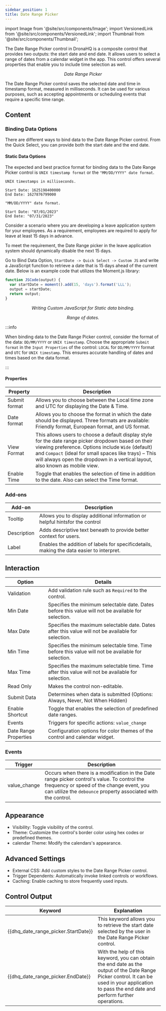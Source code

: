 ```yaml
---
sidebar_position: 1
title: Date Range Picker
---
```


import Image from '@site/src/components/Image';
import VersionedLink from '@site/src/components/VersionedLink';
import Thumbnail from '@site/src/components/Thumbnail';

The Date Range Picker control in DronaHQ is a composite control that provides two outputs: the start date and end date.
It allows users to select a range of dates from a calendar widget in the app. This control offers several properties
that enable you to include time selection as well.

<figure>
  <Thumbnail src="/img/reference/controls/date-range-picker/preview.jpeg" alt="Date Range Picker" />
  <figcaption align = "center"><i>Date Range Picker</i></figcaption>
</figure>

The Date Range Picker control saves the selected date and time in timestamp format, measured in milliseconds. It can be
used for various purposes, such as accepting appointments or scheduling events that require a specific time range.

## Content
### Binding Data Options

There are different ways to bind data to the Date Range Picker control. From the Quick Select, you can provide both the
start date and the end date.

#### Static Data Options

The expected and best practice format for binding data to the Date Range Picker control is `UNIX timestamp format` or
the `"MM/DD/YYYY" date format`.

```
UNIX timestamps in milliseconds.

Start Date: 1625198400000
End Date: 1627876799000

```

```
"MM/DD/YYYY" date format.

Start Date: "07/01/2023"
End Date: "07/31/2023"

```

Consider a scenario where you are developing a leave application system for your employees. As a requirement, employees
are required to apply for leave at least 15 days in advance.

To meet the requirement, the Date Range picker in the leave application system should dynamically disable the next 15
days.

Go to Bind Data Option, `StartDate -> Quick Select -> Custom JS` and write a JavaScript function to retrieve a date that
is 15 days ahead of the current date. Below is an example code that utilizes the Moment.js library:

```js
function JSCode(output) {
  var startDate = moment().add(15, 'days').format('LLL');
  output = startDate;
  return output;
}
```

<figure>
  <Thumbnail src="/img/reference/controls/date-range-picker/customjs.jpg" alt="Date Range Picker" />
  <figcaption align = "center"><i>Writing Custom JavaScript for Static data binding.</i></figcaption>
</figure>

<figure>
  <Thumbnail src="/img/reference/controls/date-range-picker/example.jpeg" alt="Date Range Picker" />
  <figcaption align = "center"><i>Range of dates.</i></figcaption>
</figure>

:::info

When binding data to the Date Range Picker control, consider the format of the data: `DD/MM/YYYY` or `UNIX timestamp`.
Choose the appropriate `Submit format` in the `Input Properties` of the control: `LOCAL` for `DD/MM/YYYY` format and
`UTC` for `UNIX timestamp`. This ensures accurate handling of dates and times based on the data format.

:::


<figure>
  <Thumbnail src="/img/reference/controls/date-range-picker/content.png" alt="Date Range Picker" />
</figure>

#### Properties

| Property              | Description                                                                                                                                          |
| --------------------- | ---------------------------------------------------------------------------------------------------------------------------------------------------- |
| Submit format         | Allows you to choose between the Local time zone and UTC for displaying the Date & Time.                                                             |
| Date format           | Allows you to choose the format in which the date should be displayed. Three formats are available: Friendly format, European format, and US format. |
| View Format |  This allows users to choose a default display style for the date range picker dropdown based on their viewing preference. Options include `Wide` (default) and `Compact` (ideal for small spaces like trays) – This will always open the dropdown in a vertical layout, also known as mobile view.|
| Enable Time           | Toggle that enables the selection of time in addition to the date.         Also  can select the Time format.                                                                      |


### Add-ons

| Add-on                         | Description                                                                                                                                                                   |
|--------------------------------|-------------------------------------------------------------------------------------------------------------------------------------------------------------------------------|
| Tooltip                    | Allows you to display additional information or helpful hintsfor the control                                            |
| Description                | Adds descriptive text beneath to provide better context for users.                                                                                      |
| Label                      | Enables the addition of labels for specificdetails, making the data easier to interpret.                                                                             |


## Interaction

<figure>
  <Thumbnail src="/img/reference/controls/date-range-picker/interaction.png" alt="Date Range Picker" />
</figure>

| Option            | Details                                                                                 |
|-----------------------|---------------------------------------------------------------------------------------------|
| Validation        | Add validation rule such as `Required` to the control.                                                       |
| Min Date              | Specifies the minimum selectable date. Dates before this value will not be available for selection.                                                  |
| Max Date              | Specifies the maximum selectable date. Dates after this value will not be available for selection.                                                   |
| Min Time              | Specifies the minimum selectable time. Time before this value will not be available for selection.                                                   |
| Max Time              | Specifies the maximum selectable time. Time after this value will not be available for selection.                                                    |
| Read Only         | Makes the control non-editable.                                                            |
| Submit Data       | Determines when data is submitted (Options: Always, Never, Not When Hidden)              |
| Enable Shortcut       | Toggle that enables the selection of predefined date ranges.                                                                                         |
| Events            | Triggers for specific actions: `value_change` |
| Date Range Properties | Configuration options for color themes of the control and calendar widget.                                                                           |

### Events

| Trigger      | Description                                                                                                                                                                                       |
| ------------ | ------------------------------------------------------------------------------------------------------------------------------------------------------------------------------------------------- |
| value_change | Occurs when there is a modification in the Date range picker control's value. To control the frequency or speed of the change event, you can utilize the `debounce` property associated with the control. |


<figure>
  <Thumbnail src="/img/reference/controls/date-range-picker/appearance.png" alt="Date Range Picker" />
</figure>

## Appearance

- Visibility: Toggle visibility of the control.
- Theme: Customize the control's border color using hex codes or predefined themes.
- calendar Theme: Modify the calendars's appearance.

## Advanced Settings

- External CSS: Add custom styles to the Date Range Picker control.
- Trigger Dependents: Automatically invoke linked controls or workflows.
- Caching: Enable caching to store frequently used inputs.

## Control Output

| Keyword                             | Explanation                                                                                                                                                                                        |
| ----------------------------------- | -------------------------------------------------------------------------------------------------------------------------------------------------------------------------------------------------- |
| {{dhq_date_range_picker.StartDate}} | This keyword allows you to retrieve the start date selected by the user in the Date Range Picker control.                                                                                          |
| {{dhq_date_range_picker.EndDate}}   | With the help of this keyword, you can obtain the end date as the output of the Date Range Picker control. It can be used in your application to pass the end date and perform further operations. |


